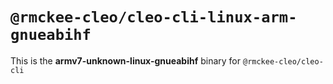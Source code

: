 # `@rmckee-cleo/cleo-cli-linux-arm-gnueabihf`

This is the **armv7-unknown-linux-gnueabihf** binary for `@rmckee-cleo/cleo-cli`
